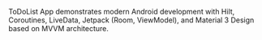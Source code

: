ToDoList App demonstrates modern Android development with Hilt, Coroutines, LiveData, Jetpack (Room, ViewModel), and Material 3 Design based on MVVM architecture. 
